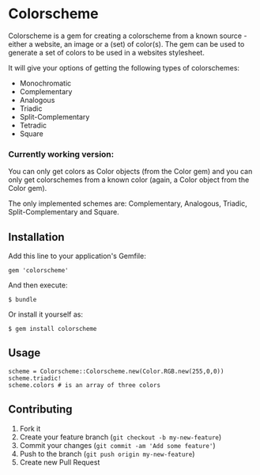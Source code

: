 # Colorscheme

Colorscheme is a gem for creating a colorscheme from a known source - either a website, an image or a (set) of color(s). The gem can be used to generate a set of colors to be used in a websites stylesheet. 

It will give your options of getting the following types of colorschemes: 

 - Monochromatic
 - Complementary
 - Analogous
 - Triadic
 - Split-Complementary
 - Tetradic
 - Square

### Currently working version:

You can only get colors as Color objects (from the Color gem) and you can only get colorschemes from a known color (again, a Color object from the Color gem).

The only implemented schemes are: Complementary, Analogous, Triadic, Split-Complementary and Square.


## Installation

Add this line to your application's Gemfile:

    gem 'colorscheme'

And then execute:

    $ bundle

Or install it yourself as:

    $ gem install colorscheme

## Usage

```
scheme = Colorscheme::Colorscheme.new(Color.RGB.new(255,0,0))
scheme.triadic!
scheme.colors # is an array of three colors
```

## Contributing

1. Fork it
2. Create your feature branch (`git checkout -b my-new-feature`)
3. Commit your changes (`git commit -am 'Add some feature'`)
4. Push to the branch (`git push origin my-new-feature`)
5. Create new Pull Request
